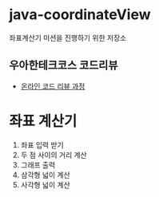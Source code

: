 # java-coordinateView
좌표계산기 미션을 진행하기 위한 저장소

## 우아한테크코스 코드리뷰
* [온라인 코드 리뷰 과정](https://github.com/woowacourse/woowacourse-docs/blob/master/maincourse/README.md)

# 좌표 계산기

1. 좌표 입력 받기
2. 두 점 사이의 거리 계산
3. 그래프 출력
4. 삼각형 넓이 계산
5. 사각형 넓이 계산